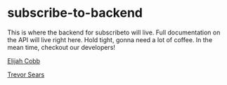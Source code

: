 # subscribe-to-backend
This is where the backend for subscribeto will live. Full documentation on the API will live right here. Hold tight,
gonna need a lot of coffee. In the mean time, checkout our developers!

[Elijah Cobb](https://github.com/elijahjcobb)

[Trevor Sears](https://github.com/T99)